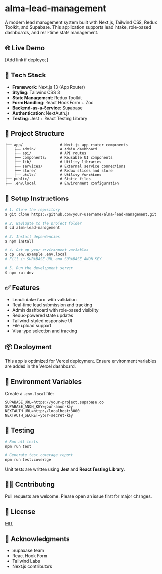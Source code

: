 # alma-lead-management

A modern lead management system built with Next.js, Tailwind CSS, Redux Toolkit, and Supabase. This application supports lead intake, role-based dashboards, and real-time state management.

## 🌐 Live Demo
[Add link if deployed]

## 🚀 Tech Stack
- **Framework**: Next.js 13 (App Router)
- **Styling**: Tailwind CSS 3
- **State Management**: Redux Toolkit
- **Form Handling**: React Hook Form + Zod
- **Backend-as-a-Service**: Supabase
- **Authentication**: NextAuth.js
- **Testing**: Jest + React Testing Library

## 📂 Project Structure
```
├── app/                 # Next.js app router components
│   ├── admin/           # Admin dashboard
│   ├── api/             # API routes
│   ├── components/      # Reusable UI components
│   ├── lib/             # Utility libraries
│   ├── services/        # External service connections
│   ├── store/           # Redux slices and store
│   ├── utils/           # Utility functions
├── public/              # Static files
├── .env.local           # Environment configuration
```

## 🔧 Setup Instructions
```bash
# 1. Clone the repository
$ git clone https://github.com/your-username/alma-lead-management.git

# 2. Navigate to the project folder
$ cd alma-lead-management

# 3. Install dependencies
$ npm install

# 4. Set up your environment variables
$ cp .env.example .env.local
# Fill in SUPABASE_URL and SUPABASE_ANON_KEY

# 5. Run the development server
$ npm run dev
```

## ✅ Features
- Lead intake form with validation
- Real-time lead submission and tracking
- Admin dashboard with role-based visibility
- Redux-powered state updates
- Tailwind-styled responsive UI
- File upload support
- Visa type selection and tracking

## 📦 Deployment
This app is optimized for Vercel deployment. Ensure environment variables are added in the Vercel dashboard.

## 🔐 Environment Variables
Create a `.env.local` file:
```
SUPABASE_URL=https://your-project.supabase.co
SUPABASE_ANON_KEY=your-anon-key
NEXTAUTH_URL=http://localhost:3000
NEXTAUTH_SECRET=your-secret-key
```

## 🧪 Testing
```bash
# Run all tests
npm run test

# Generate test coverage report
npm run test:coverage
```
Unit tests are written using **Jest** and **React Testing Library**.

## 🧑‍💻 Contributing
Pull requests are welcome. Please open an issue first for major changes.

## 📄 License
[MIT](LICENSE)

## 🙌 Acknowledgments
- Supabase team
- React Hook Form
- Tailwind Labs
- Next.js contributors 